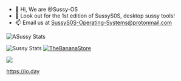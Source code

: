 - 👋 Hi, We are @Sussy-OS
- 👀 Look out for the 1st edition of SussyS0S, desktop sussy tools!
- 📫 Email us at SussyS0S-Operating-Systems@protonmail.com


![ASussy Stats](https://github-readme-stats.vercel.app/api?username=Sussy-OS&bg_color=30,e96443,904e95&title_color=fff&text_color=fff)

![Sussy Stats](https://github-readme-stats.vercel.app/api?username=Sussy-OS&show_icons=true&bg_color=DEG,fa9372,e67097&title_color=fff&text_color=fff)
[![TheBananaStore](https://github-readme-stats.vercel.app/api/pin/?username=TheBananaStore&repo=TheBananaStore&bg_color=DEG,fa9372,e67097&title_color=fff&text_color=fff)](https://github.com/TheBananaStore/TheBananaStore)

<!---
Sussy-OS/Sussy-OS is a ✨ special ✨ repository because its `README.md` (this file) appears on your GitHub profile.
You can click the Preview link to take a look at your changes.
--->

![]([https://bit.ly/3OqI0fl])

https://io.day
